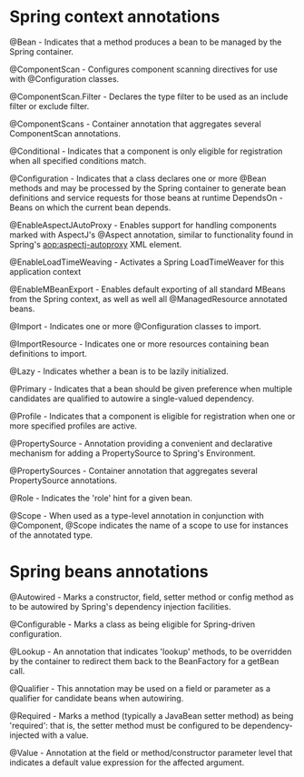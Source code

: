 # Spring context annotations

@Bean - Indicates that a method produces a bean to be managed by the Spring container.

@ComponentScan - Configures component scanning directives for use with @Configuration classes.

@ComponentScan.Filter - Declares the type filter to be used as an include filter or exclude filter.

@ComponentScans - Container annotation that aggregates several ComponentScan annotations.

@Conditional - Indicates that a component is only eligible for registration when all specified conditions match.

@Configuration - Indicates that a class declares one or more @Bean methods and may be processed by the Spring container to generate bean definitions and service requests for those beans at runtime DependsOn - Beans on which the current bean depends.

@EnableAspectJAutoProxy - Enables support for handling components marked with AspectJ's @Aspect annotation, similar to functionality found in Spring's <aop:aspectj-autoproxy> XML element.

@EnableLoadTimeWeaving - Activates a Spring LoadTimeWeaver for this application context

@EnableMBeanExport - Enables default exporting of all standard MBeans from the Spring context, as well as well all @ManagedResource annotated beans.

@Import - Indicates one or more @Configuration classes to import.

@ImportResource - Indicates one or more resources containing bean definitions to import.

@Lazy - Indicates whether a bean is to be lazily initialized.

@Primary - Indicates that a bean should be given preference when multiple candidates are qualified to autowire a single-valued dependency.

@Profile - Indicates that a component is eligible for registration when one or more specified profiles are active.

@PropertySource - Annotation providing a convenient and declarative mechanism for adding a PropertySource to Spring's Environment.

@PropertySources - Container annotation that aggregates several PropertySource annotations.

@Role - Indicates the 'role' hint for a given bean.

@Scope - When used as a type-level annotation in conjunction with @Component, @Scope indicates the name of a scope to use for instances of the annotated type.

# Spring beans annotations

@Autowired - Marks a constructor, field, setter method or config method as to be autowired by Spring's dependency injection facilities.

@Configurable - Marks a class as being eligible for Spring-driven configuration.

@Lookup - An annotation that indicates 'lookup' methods, to be overridden by the container to redirect them back to the BeanFactory for a getBean call.

@Qualifier - This annotation may be used on a field or parameter as a qualifier for candidate beans when autowiring.

@Required - Marks a method (typically a JavaBean setter method) as being 'required': that is, the setter method must be configured to be dependency-injected with a value.

@Value - Annotation at the field or method/constructor parameter level that indicates a default value expression for the affected argument.

